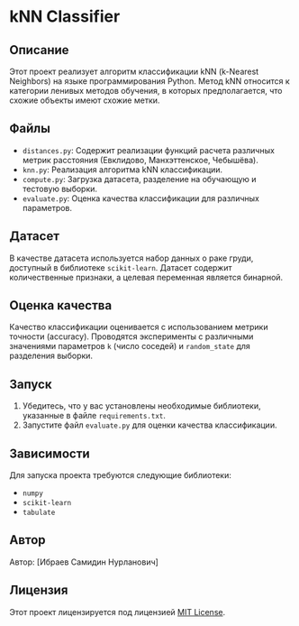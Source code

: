 # kNN Classifier

## Описание

Этот проект реализует алгоритм классификации kNN (k-Nearest Neighbors) на языке программирования Python. Метод kNN относится к категории ленивых методов обучения, в которых предполагается, что схожие объекты имеют схожие метки.

## Файлы

- `distances.py`: Содержит реализации функций расчета различных метрик расстояния (Евклидово, Манхэттенское, Чебышёва).
- `knn.py`: Реализация алгоритма kNN классификации.
- `compute.py`: Загрузка датасета, разделение на обучающую и тестовую выборки.
- `evaluate.py`: Оценка качества классификации для различных параметров.

## Датасет

В качестве датасета используется набор данных о раке груди, доступный в библиотеке `scikit-learn`. Датасет содержит количественные признаки, а целевая переменная является бинарной.

## Оценка качества

Качество классификации оценивается с использованием метрики точности (accuracy). Проводятся эксперименты с различными значениями параметров `k` (число соседей) и `random_state` для разделения выборки.

## Запуск

1. Убедитесь, что у вас установлены необходимые библиотеки, указанные в файле `requirements.txt`.
2. Запустите файл `evaluate.py` для оценки качества классификации.


## Зависимости

Для запуска проекта требуются следующие библиотеки:

- `numpy`
- `scikit-learn`
- `tabulate`


## Автор

Автор: [Ибраев Самидин Нурланович]

## Лицензия

Этот проект лицензируется под лицензией [MIT License](https://opensource.org/licenses/MIT).


